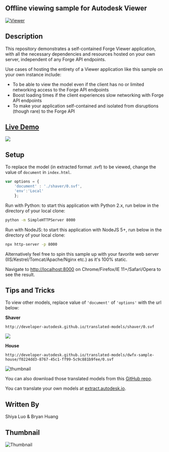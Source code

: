 ## Offline viewing sample for Autodesk Viewer
[![Viewer](https://img.shields.io/badge/Viewer-v7-green.svg)](https://forge.autodesk.com/en/docs/viewer/v6/developers_guide/overview/)

## Description
This repository demonstrates a self-contained Forge Viewer application, with all the necessary dependencies and resources hosted on your own server, independent of any Forge API endpoints.

Use cases of hosting the entirety of a Viewer application like this sample on your own instance include:
- To be able to view the model even if the client has no or limited networking access to the Forge API endpoints
- Boost loading times if the client experiences slow networking with Forge API endpoints
- To make your application self-contained and isolated from disruptions (though rare) to the Forge API

## [Live Demo](http://autodesk-forge.github.io/viewer-javascript-offline.sample/)

![](https://user-images.githubusercontent.com/10786558/45990588-9833a300-c0b3-11e8-9087-8f077baeb459.png)

## Setup
To replace the model (in extracted format .svf) to be viewed, change the value of `document` in `index.html`.
````javascript
var options = {
    'document' : './shaver/0.svf',
    'env':'Local'
    };
````

Run with Python: to start this application with Python 2.x, run below in the directory of your local clone:
````bash
python -m SimpleHTTPServer 8000
````

Run with NodeJS: to start this application with NodeJS 5+, run below in the directory of your local clone:
````bash
npx http-server -p 8000
````

Alternatively feel free to spin this sample up with your favorite web server (IIS/Kestrel/Tomcat/Apache/Nginx etc.) as it's 100% static.

Navigate to [http://localhost:8000](http://localhost:8000) on Chrome/Firefox/IE 11+/Safari/Opera to see the result.

## Tips and Tricks

To view other models, replace value of `'document'` of `'options'` with the url below:

__Shaver__
````
http://developer-autodesk.github.io/translated-models/shaver/0.svf
````
![](http://autodesk-forge.github.io/viewer-javascript-offline.sample/shaver.png)


__House__
```
http://developer-autodesk.github.io/translated-models/dwfx-sample-house/f0224dd3-8767-45c1-ff99-5c9c881b9fee/0.svf
```
![thumbnail](https://user-images.githubusercontent.com/10786558/45990589-98cc3980-c0b3-11e8-908f-fa2caf0cadbb.png)

You can also download those translated models from this [GitHub repo](https://github.com/Developer-Autodesk/translated-models).

You can translate your own models at [extract.autodesk.io](http://extract.autodesk.io).

## Written By
Shiya Luo & Bryan Huang

## Thumbnail
![Thumbnail](/thumbnail.png)
